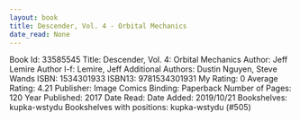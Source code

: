 ```yaml
---
layout: book
title: Descender, Vol. 4 - Orbital Mechanics
date_read: None
---
```


Book Id: 33585545
Title: Descender, Vol. 4: Orbital Mechanics
Author: Jeff Lemire
Author l-f: Lemire, Jeff
Additional Authors: Dustin Nguyen, Steve Wands
ISBN: 1534301933
ISBN13: 9781534301931
My Rating: 0
Average Rating: 4.21
Publisher: Image Comics
Binding: Paperback
Number of Pages: 120
Year Published: 2017
Date Read: 
Date Added: 2019/10/21
Bookshelves: kupka-wstydu
Bookshelves with positions: kupka-wstydu (#505)

